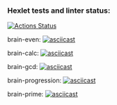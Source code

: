 ### Hexlet tests and linter status:
[![Actions Status](https://github.com/gleb-fake-git/python-project-49/actions/workflows/hexlet-check.yml/badge.svg)](https://github.com/gleb-fake-git/python-project-49/actions)


brain-even:
[![asciicast](https://asciinema.org/a/XbdDtY6qsL4tfiDb5X4ZahZV1.png)](https://asciinema.org/a/XbdDtY6qsL4tfiDb5X4ZahZV1)

brain-calc:
[![asciicast](https://asciinema.org/a/pjIJAz4oCWNRySSPTrisspyib.png)](https://asciinema.org/a/pjIJAz4oCWNRySSPTrisspyib)

brain-gcd:
[![asciicast](https://asciinema.org/a/aqNCXXMD5Zz9WlL76TS1cQJ99.png)](https://asciinema.org/a/aqNCXXMD5Zz9WlL76TS1cQJ99)

brain-progression:
[![asciicast](https://asciinema.org/a/iUjICMryhVGXAyEWyUm6oCl1e.png)](https://asciinema.org/a/iUjICMryhVGXAyEWyUm6oCl1e)

brain-prime:
[![asciicast](https://asciinema.org/a/hTYBtxbEkov4diirw8TF9Bncu.png)](https://asciinema.org/a/hTYBtxbEkov4diirw8TF9Bncu)